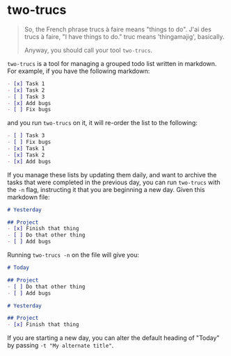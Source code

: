 
# two-trucs

> So, the French phrase trucs à faire means "things to do". J'ai des trucs à
> faire, "I have things to do." truc means 'thingamajig', basically.
>
> Anyway, you should call your tool `two-trucs`.

`two-trucs` is a tool for managing a grouped todo list written in markdown. For
example, if you have the following markdown:

```markdown
- [x] Task 1
- [x] Task 2
- [ ] Task 3
- [x] Add bugs
- [ ] Fix bugs
```

and you run `two-trucs` on it, it will re-order the list to the following:

```markdown
- [ ] Task 3
- [ ] Fix bugs
- [x] Task 1
- [x] Task 2
- [x] Add bugs
```

If you manage these lists by updating them daily, and want to archive the tasks
that were completed in the previous day, you can run `two-trucs` with the `-n`
flag, instructing it that you are beginning a new day. Given this markdown file:

```markdown
# Yesterday

## Project
- [x] Finish that thing
- [ ] Do that other thing
- [ ] Add bugs
```

Running `two-trucs -n` on the file will give you:

```markdown
# Today

## Project
- [ ] Do that other thing
- [ ] Add bugs

# Yesterday

## Project
- [x] Finish that thing
```

If you are starting a new day, you can alter the default heading of "Today" by
passing `-t "My alternate title"`.
